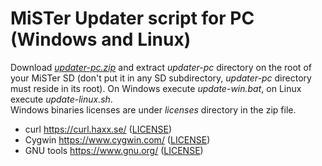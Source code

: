 # MiSTer Updater script for PC (Windows and Linux)
Download [*updater-pc.zip*](https://github.com/theypsilon/Updater_script_MiSTer/blob/master/updater-pc/updater-pc.zip?raw=true) and extract *updater-pc* directory on the root of your MiSTer SD (don't put it in any SD subdirectory, *updater-pc* directory must reside in its root). On Windows execute *update-win.bat*, on Linux execute *update-linux.sh*.<br>
Windows binaries licenses are under *licenses* directory in the zip file.
- curl https://curl.haxx.se/ ([LICENSE](https://github.com/curl/curl/blob/master/COPYING))
- Cygwin https://www.cygwin.com/ ([LICENSE](https://cygwin.com/COPYING.LIB))
- GNU tools https://www.gnu.org/ ([LICENSE](https://cygwin.com/COPYING))
